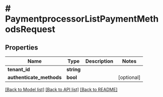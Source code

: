 # # PaymentprocessorListPaymentMethodsRequest


## Properties


Name | Type | Description | Notes
------------ | ------------- | ------------- | -------------
**tenant_id**| **string** |   |
**authenticate_methods**| **bool** |   | [optional]


[[Back to Model list]](../../README.md#models) [[Back to API list]](../../README.md#endpoints) [[Back to README]](../../README.md)